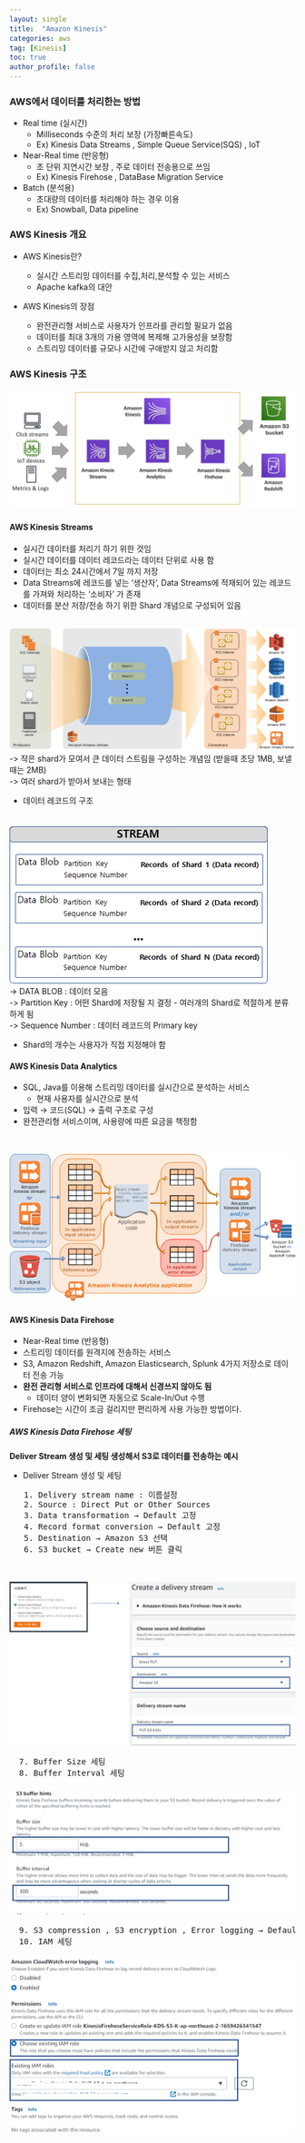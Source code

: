 ```yaml
---
layout: single
title:  "Amazon Kinesis"
categories: aws
tag: [Kinesis]
toc: true
author_profile: false
---
```


### AWS에서 데이터를 처리한는 방법

* Real time (실시간)
  * Milliseconds 수준의 처리 보장 (가장빠른속도)
  * Ex) Kinesis Data Streams , Simple Queue Service(SQS) , IoT
* Near-Real time (반응형)
  * 초 단위 지연시간 보장 , 주로 데이터 전송용으로 쓰임
  * Ex) Kinesis Firehose , DataBase Migration Service
* Batch (분석용)
  * 초대량의 데이터를 처리해야 하는 경우 이용
  * Ex) Snowball, Data pipeline

### AWS Kinesis 개요

* AWS Kinesis란?
  * 실시간 스트리밍 데이터를 수집,처리,분석할 수 있는 서비스
  * Apache kafka의 대안

* AWS Kinesis의 장점
  * 완전관리형 서비스로 사용자가 인프라를 관리할 필요가 없음
  * 데이터를 최대 3개의 가용 영역에 복제해 고가용성을 보장함
  * 스트리밍 데이터를 규모나 시간에 구애받지 않고 처리함
  
### AWS Kinesis 구조

<img src="../../images/2022-07-20-aws-ex9/pic-1.png"> 

#### AWS Kinesis Streams

* 실시간 데이터를 처리기 하기 위한 것임
* 실시간 데이터를 데이터 레코드라는  데이터 단위로 사용 함
* 데이터는 최소 24시간에서 7일 까지 저장
* Data Streams에 레코드를 넣는 ‘생산자’, Data Streams에 적재되어 있는 레코드를 가져와 처리하는 ‘소비자’ 가 존재
* 데이터를 분산 저장/전송 하기 위한 Shard 개념으로 구성되어 있음
<br><br>
<img src="../../images/2022-07-20-aws-ex9/pic-2.png"> 
<br>
 -> 작은 shard가 모여서 큰 데이터 스트림을 구성하는 개념임 (받을때 초당 1MB, 보낼때는 2MB)<br>
 -> 여러 shard가 받아서 보내는 형태<br>

* 데이터 레코드의 구조
<br>
<img src="../../images/2022-07-20-aws-ex9/pic-3.png"> 
<br>
 -> DATA BLOB :  데이터 모음<br>
 -> Partition Key : 어떤 Shard에 저장될 지 결정 - 여러개의 Shard로 적절하게 분류 하게 됨<br>
 -> Sequence Number : 데이터 레코드의 Primary key<br>

* Shard의 개수는 사용자가 직접 지정해야 함

  
#### AWS Kinesis Data Analytics

* SQL, Java를 이용해 스트리밍 데이터를 실시간으로 분석하는 서비스
  * 현재 사용자를 실시간으로 분석
* 입력 → 코드(SQL) → 출력 구조로 구성
* 완전관리형 서비스이며, 사용량에 따른 요금을 책정함
<br>
<br>
<img src="../../images/2022-07-20-aws-ex9/pic-4.png"> 
<br>

#### AWS Kinesis Data Firehose
* Near-Real time (반응형)
* 스트리밍 데이터를 원격지에 전송하는 서비스
* S3, Amazon Redshift, Amazon Elasticsearch, Splunk 4가지 저장소로 데이터 전송 가능
* <b>완전 관리형 서비스로 인프라에 대해서 신경쓰지 않아도 됨</b>
  * 데이터 양이 변화되면 자동으로 Scale-In/Out 수행
* Firehose는 시간이 조금 걸리지만 편리하게 사용 가능한 방법이다.

##### AWS Kinesis Data Firehose 세팅

<b>Deliver Stream 생성 및 세팅 생성해서 S3로 데이터를 전송하는 예시</b>

* Deliver Stream 생성 및 세팅

<pre>
   1. Delivery stream name : 이름설정
   2. Source : Direct Put or Other Sources
   3. Data transformation → Default 고정
   4. Record format conversion → Default 고정
   5. Destination → Amazon S3 선택
   6. S3 bucket → Create new 버튼 클릭
</pre>

<br>
<br>
<img src="../../images/2022-07-20-aws-ex9/pr1.png"> 
<pre>
  7. Buffer Size 세팅
  8. Buffer Interval 세팅
</pre>

<img src="../../images/2022-07-20-aws-ex9/pr2.png"> 

<pre>
  9. S3 compression , S3 encryption , Error logging → Default 고정
  10. IAM 세팅
</pre>

<img src="../../images/2022-07-20-aws-ex9/pr3.png"> 

